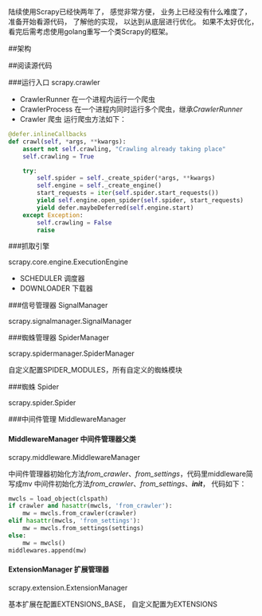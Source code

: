 陆续使用Scrapy已经快两年了， 感觉非常方便， 业务上已经没有什么难度了， 准备开始看源代码， 了解他的实现， 以达到从底层进行优化。
如果不太好优化， 看完后需考虑使用golang重写一个类Scrapy的框架。

##架构

##阅读源代码

###运行入口 scrapy.crawler

* CrawlerRunner 在一个进程内运行一个爬虫
* CrawlerProcess 在一个进程内同时运行多个爬虫，继承*CrawlerRunner*
* Crawler 爬虫
运行爬虫方法如下：
```python
@defer.inlineCallbacks
def crawl(self, *args, **kwargs):
    assert not self.crawling, "Crawling already taking place"
    self.crawling = True

    try:
        self.spider = self._create_spider(*args, **kwargs)
        self.engine = self._create_engine()
        start_requests = iter(self.spider.start_requests())
        yield self.engine.open_spider(self.spider, start_requests)
        yield defer.maybeDeferred(self.engine.start)
    except Exception:
        self.crawling = False
        raise
```

###抓取引擎

scrapy.core.engine.ExecutionEngine

* SCHEDULER 调度器
* DOWNLOADER 下载器


###信号管理器 SignalManager

scrapy.signalmanager.SignalManager

###蜘蛛管理器 SpiderManager

scrapy.spidermanager.SpiderManager

自定义配置SPIDER_MODULES，所有自定义的蜘蛛模块

###蜘蛛 Spider

scrapy.spider.Spider

###中间件管理 MiddlewareManager

#### MiddlewareManager 中间件管理器父类

scrapy.middleware.MiddlewareManager

中间件管理器初始化方法*from_crawler*、*from_settings*，代码里middleware简写成mv
中间件初始化方法*from_crawler*、*from_settings*、*__init__*， 代码如下：

```python
mwcls = load_object(clspath)
if crawler and hasattr(mwcls, 'from_crawler'):
    mw = mwcls.from_crawler(crawler)
elif hasattr(mwcls, 'from_settings'):
    mw = mwcls.from_settings(settings)
else:
    mw = mwcls()
middlewares.append(mw)
```

#### ExtensionManager 扩展管理器

scrapy.extension.ExtensionManager

基本扩展在配置EXTENSIONS_BASE， 自定义配置为EXTENSIONS